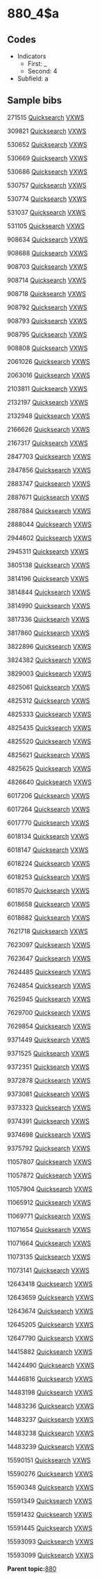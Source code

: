 # 880\_4$a

## Codes

-   Indicators
    -   First: \_
    -   Second: 4
-   Subfield: a

## Sample bibs

271515 [Quicksearch](https://search.library.yale.edu/catalog/271515) [VXWS](http://prodorbis.library.yale.edu:7014/vxws/GetHoldingsService?bibId=271515)

309821 [Quicksearch](https://search.library.yale.edu/catalog/309821) [VXWS](http://prodorbis.library.yale.edu:7014/vxws/GetHoldingsService?bibId=309821)

530652 [Quicksearch](https://search.library.yale.edu/catalog/530652) [VXWS](http://prodorbis.library.yale.edu:7014/vxws/GetHoldingsService?bibId=530652)

530669 [Quicksearch](https://search.library.yale.edu/catalog/530669) [VXWS](http://prodorbis.library.yale.edu:7014/vxws/GetHoldingsService?bibId=530669)

530686 [Quicksearch](https://search.library.yale.edu/catalog/530686) [VXWS](http://prodorbis.library.yale.edu:7014/vxws/GetHoldingsService?bibId=530686)

530757 [Quicksearch](https://search.library.yale.edu/catalog/530757) [VXWS](http://prodorbis.library.yale.edu:7014/vxws/GetHoldingsService?bibId=530757)

530774 [Quicksearch](https://search.library.yale.edu/catalog/530774) [VXWS](http://prodorbis.library.yale.edu:7014/vxws/GetHoldingsService?bibId=530774)

531037 [Quicksearch](https://search.library.yale.edu/catalog/531037) [VXWS](http://prodorbis.library.yale.edu:7014/vxws/GetHoldingsService?bibId=531037)

531105 [Quicksearch](https://search.library.yale.edu/catalog/531105) [VXWS](http://prodorbis.library.yale.edu:7014/vxws/GetHoldingsService?bibId=531105)

908634 [Quicksearch](https://search.library.yale.edu/catalog/908634) [VXWS](http://prodorbis.library.yale.edu:7014/vxws/GetHoldingsService?bibId=908634)

908688 [Quicksearch](https://search.library.yale.edu/catalog/908688) [VXWS](http://prodorbis.library.yale.edu:7014/vxws/GetHoldingsService?bibId=908688)

908703 [Quicksearch](https://search.library.yale.edu/catalog/908703) [VXWS](http://prodorbis.library.yale.edu:7014/vxws/GetHoldingsService?bibId=908703)

908714 [Quicksearch](https://search.library.yale.edu/catalog/908714) [VXWS](http://prodorbis.library.yale.edu:7014/vxws/GetHoldingsService?bibId=908714)

908718 [Quicksearch](https://search.library.yale.edu/catalog/908718) [VXWS](http://prodorbis.library.yale.edu:7014/vxws/GetHoldingsService?bibId=908718)

908792 [Quicksearch](https://search.library.yale.edu/catalog/908792) [VXWS](http://prodorbis.library.yale.edu:7014/vxws/GetHoldingsService?bibId=908792)

908793 [Quicksearch](https://search.library.yale.edu/catalog/908793) [VXWS](http://prodorbis.library.yale.edu:7014/vxws/GetHoldingsService?bibId=908793)

908795 [Quicksearch](https://search.library.yale.edu/catalog/908795) [VXWS](http://prodorbis.library.yale.edu:7014/vxws/GetHoldingsService?bibId=908795)

908808 [Quicksearch](https://search.library.yale.edu/catalog/908808) [VXWS](http://prodorbis.library.yale.edu:7014/vxws/GetHoldingsService?bibId=908808)

2061026 [Quicksearch](https://search.library.yale.edu/catalog/2061026) [VXWS](http://prodorbis.library.yale.edu:7014/vxws/GetHoldingsService?bibId=2061026)

2063016 [Quicksearch](https://search.library.yale.edu/catalog/2063016) [VXWS](http://prodorbis.library.yale.edu:7014/vxws/GetHoldingsService?bibId=2063016)

2103811 [Quicksearch](https://search.library.yale.edu/catalog/2103811) [VXWS](http://prodorbis.library.yale.edu:7014/vxws/GetHoldingsService?bibId=2103811)

2132197 [Quicksearch](https://search.library.yale.edu/catalog/2132197) [VXWS](http://prodorbis.library.yale.edu:7014/vxws/GetHoldingsService?bibId=2132197)

2132948 [Quicksearch](https://search.library.yale.edu/catalog/2132948) [VXWS](http://prodorbis.library.yale.edu:7014/vxws/GetHoldingsService?bibId=2132948)

2166626 [Quicksearch](https://search.library.yale.edu/catalog/2166626) [VXWS](http://prodorbis.library.yale.edu:7014/vxws/GetHoldingsService?bibId=2166626)

2167317 [Quicksearch](https://search.library.yale.edu/catalog/2167317) [VXWS](http://prodorbis.library.yale.edu:7014/vxws/GetHoldingsService?bibId=2167317)

2847703 [Quicksearch](https://search.library.yale.edu/catalog/2847703) [VXWS](http://prodorbis.library.yale.edu:7014/vxws/GetHoldingsService?bibId=2847703)

2847856 [Quicksearch](https://search.library.yale.edu/catalog/2847856) [VXWS](http://prodorbis.library.yale.edu:7014/vxws/GetHoldingsService?bibId=2847856)

2883747 [Quicksearch](https://search.library.yale.edu/catalog/2883747) [VXWS](http://prodorbis.library.yale.edu:7014/vxws/GetHoldingsService?bibId=2883747)

2887671 [Quicksearch](https://search.library.yale.edu/catalog/2887671) [VXWS](http://prodorbis.library.yale.edu:7014/vxws/GetHoldingsService?bibId=2887671)

2887884 [Quicksearch](https://search.library.yale.edu/catalog/2887884) [VXWS](http://prodorbis.library.yale.edu:7014/vxws/GetHoldingsService?bibId=2887884)

2888044 [Quicksearch](https://search.library.yale.edu/catalog/2888044) [VXWS](http://prodorbis.library.yale.edu:7014/vxws/GetHoldingsService?bibId=2888044)

2944602 [Quicksearch](https://search.library.yale.edu/catalog/2944602) [VXWS](http://prodorbis.library.yale.edu:7014/vxws/GetHoldingsService?bibId=2944602)

2945311 [Quicksearch](https://search.library.yale.edu/catalog/2945311) [VXWS](http://prodorbis.library.yale.edu:7014/vxws/GetHoldingsService?bibId=2945311)

3805138 [Quicksearch](https://search.library.yale.edu/catalog/3805138) [VXWS](http://prodorbis.library.yale.edu:7014/vxws/GetHoldingsService?bibId=3805138)

3814196 [Quicksearch](https://search.library.yale.edu/catalog/3814196) [VXWS](http://prodorbis.library.yale.edu:7014/vxws/GetHoldingsService?bibId=3814196)

3814844 [Quicksearch](https://search.library.yale.edu/catalog/3814844) [VXWS](http://prodorbis.library.yale.edu:7014/vxws/GetHoldingsService?bibId=3814844)

3814990 [Quicksearch](https://search.library.yale.edu/catalog/3814990) [VXWS](http://prodorbis.library.yale.edu:7014/vxws/GetHoldingsService?bibId=3814990)

3817336 [Quicksearch](https://search.library.yale.edu/catalog/3817336) [VXWS](http://prodorbis.library.yale.edu:7014/vxws/GetHoldingsService?bibId=3817336)

3817860 [Quicksearch](https://search.library.yale.edu/catalog/3817860) [VXWS](http://prodorbis.library.yale.edu:7014/vxws/GetHoldingsService?bibId=3817860)

3822896 [Quicksearch](https://search.library.yale.edu/catalog/3822896) [VXWS](http://prodorbis.library.yale.edu:7014/vxws/GetHoldingsService?bibId=3822896)

3824382 [Quicksearch](https://search.library.yale.edu/catalog/3824382) [VXWS](http://prodorbis.library.yale.edu:7014/vxws/GetHoldingsService?bibId=3824382)

3829003 [Quicksearch](https://search.library.yale.edu/catalog/3829003) [VXWS](http://prodorbis.library.yale.edu:7014/vxws/GetHoldingsService?bibId=3829003)

4825061 [Quicksearch](https://search.library.yale.edu/catalog/4825061) [VXWS](http://prodorbis.library.yale.edu:7014/vxws/GetHoldingsService?bibId=4825061)

4825312 [Quicksearch](https://search.library.yale.edu/catalog/4825312) [VXWS](http://prodorbis.library.yale.edu:7014/vxws/GetHoldingsService?bibId=4825312)

4825333 [Quicksearch](https://search.library.yale.edu/catalog/4825333) [VXWS](http://prodorbis.library.yale.edu:7014/vxws/GetHoldingsService?bibId=4825333)

4825435 [Quicksearch](https://search.library.yale.edu/catalog/4825435) [VXWS](http://prodorbis.library.yale.edu:7014/vxws/GetHoldingsService?bibId=4825435)

4825520 [Quicksearch](https://search.library.yale.edu/catalog/4825520) [VXWS](http://prodorbis.library.yale.edu:7014/vxws/GetHoldingsService?bibId=4825520)

4825621 [Quicksearch](https://search.library.yale.edu/catalog/4825621) [VXWS](http://prodorbis.library.yale.edu:7014/vxws/GetHoldingsService?bibId=4825621)

4825625 [Quicksearch](https://search.library.yale.edu/catalog/4825625) [VXWS](http://prodorbis.library.yale.edu:7014/vxws/GetHoldingsService?bibId=4825625)

4826640 [Quicksearch](https://search.library.yale.edu/catalog/4826640) [VXWS](http://prodorbis.library.yale.edu:7014/vxws/GetHoldingsService?bibId=4826640)

6017206 [Quicksearch](https://search.library.yale.edu/catalog/6017206) [VXWS](http://prodorbis.library.yale.edu:7014/vxws/GetHoldingsService?bibId=6017206)

6017264 [Quicksearch](https://search.library.yale.edu/catalog/6017264) [VXWS](http://prodorbis.library.yale.edu:7014/vxws/GetHoldingsService?bibId=6017264)

6017770 [Quicksearch](https://search.library.yale.edu/catalog/6017770) [VXWS](http://prodorbis.library.yale.edu:7014/vxws/GetHoldingsService?bibId=6017770)

6018134 [Quicksearch](https://search.library.yale.edu/catalog/6018134) [VXWS](http://prodorbis.library.yale.edu:7014/vxws/GetHoldingsService?bibId=6018134)

6018147 [Quicksearch](https://search.library.yale.edu/catalog/6018147) [VXWS](http://prodorbis.library.yale.edu:7014/vxws/GetHoldingsService?bibId=6018147)

6018224 [Quicksearch](https://search.library.yale.edu/catalog/6018224) [VXWS](http://prodorbis.library.yale.edu:7014/vxws/GetHoldingsService?bibId=6018224)

6018253 [Quicksearch](https://search.library.yale.edu/catalog/6018253) [VXWS](http://prodorbis.library.yale.edu:7014/vxws/GetHoldingsService?bibId=6018253)

6018570 [Quicksearch](https://search.library.yale.edu/catalog/6018570) [VXWS](http://prodorbis.library.yale.edu:7014/vxws/GetHoldingsService?bibId=6018570)

6018658 [Quicksearch](https://search.library.yale.edu/catalog/6018658) [VXWS](http://prodorbis.library.yale.edu:7014/vxws/GetHoldingsService?bibId=6018658)

6018682 [Quicksearch](https://search.library.yale.edu/catalog/6018682) [VXWS](http://prodorbis.library.yale.edu:7014/vxws/GetHoldingsService?bibId=6018682)

7621718 [Quicksearch](https://search.library.yale.edu/catalog/7621718) [VXWS](http://prodorbis.library.yale.edu:7014/vxws/GetHoldingsService?bibId=7621718)

7623097 [Quicksearch](https://search.library.yale.edu/catalog/7623097) [VXWS](http://prodorbis.library.yale.edu:7014/vxws/GetHoldingsService?bibId=7623097)

7623647 [Quicksearch](https://search.library.yale.edu/catalog/7623647) [VXWS](http://prodorbis.library.yale.edu:7014/vxws/GetHoldingsService?bibId=7623647)

7624485 [Quicksearch](https://search.library.yale.edu/catalog/7624485) [VXWS](http://prodorbis.library.yale.edu:7014/vxws/GetHoldingsService?bibId=7624485)

7624854 [Quicksearch](https://search.library.yale.edu/catalog/7624854) [VXWS](http://prodorbis.library.yale.edu:7014/vxws/GetHoldingsService?bibId=7624854)

7625945 [Quicksearch](https://search.library.yale.edu/catalog/7625945) [VXWS](http://prodorbis.library.yale.edu:7014/vxws/GetHoldingsService?bibId=7625945)

7629700 [Quicksearch](https://search.library.yale.edu/catalog/7629700) [VXWS](http://prodorbis.library.yale.edu:7014/vxws/GetHoldingsService?bibId=7629700)

7629854 [Quicksearch](https://search.library.yale.edu/catalog/7629854) [VXWS](http://prodorbis.library.yale.edu:7014/vxws/GetHoldingsService?bibId=7629854)

9371449 [Quicksearch](https://search.library.yale.edu/catalog/9371449) [VXWS](http://prodorbis.library.yale.edu:7014/vxws/GetHoldingsService?bibId=9371449)

9371525 [Quicksearch](https://search.library.yale.edu/catalog/9371525) [VXWS](http://prodorbis.library.yale.edu:7014/vxws/GetHoldingsService?bibId=9371525)

9372351 [Quicksearch](https://search.library.yale.edu/catalog/9372351) [VXWS](http://prodorbis.library.yale.edu:7014/vxws/GetHoldingsService?bibId=9372351)

9372878 [Quicksearch](https://search.library.yale.edu/catalog/9372878) [VXWS](http://prodorbis.library.yale.edu:7014/vxws/GetHoldingsService?bibId=9372878)

9373081 [Quicksearch](https://search.library.yale.edu/catalog/9373081) [VXWS](http://prodorbis.library.yale.edu:7014/vxws/GetHoldingsService?bibId=9373081)

9373323 [Quicksearch](https://search.library.yale.edu/catalog/9373323) [VXWS](http://prodorbis.library.yale.edu:7014/vxws/GetHoldingsService?bibId=9373323)

9374391 [Quicksearch](https://search.library.yale.edu/catalog/9374391) [VXWS](http://prodorbis.library.yale.edu:7014/vxws/GetHoldingsService?bibId=9374391)

9374698 [Quicksearch](https://search.library.yale.edu/catalog/9374698) [VXWS](http://prodorbis.library.yale.edu:7014/vxws/GetHoldingsService?bibId=9374698)

9375792 [Quicksearch](https://search.library.yale.edu/catalog/9375792) [VXWS](http://prodorbis.library.yale.edu:7014/vxws/GetHoldingsService?bibId=9375792)

11057807 [Quicksearch](https://search.library.yale.edu/catalog/11057807) [VXWS](http://prodorbis.library.yale.edu:7014/vxws/GetHoldingsService?bibId=11057807)

11057872 [Quicksearch](https://search.library.yale.edu/catalog/11057872) [VXWS](http://prodorbis.library.yale.edu:7014/vxws/GetHoldingsService?bibId=11057872)

11057904 [Quicksearch](https://search.library.yale.edu/catalog/11057904) [VXWS](http://prodorbis.library.yale.edu:7014/vxws/GetHoldingsService?bibId=11057904)

11065912 [Quicksearch](https://search.library.yale.edu/catalog/11065912) [VXWS](http://prodorbis.library.yale.edu:7014/vxws/GetHoldingsService?bibId=11065912)

11069771 [Quicksearch](https://search.library.yale.edu/catalog/11069771) [VXWS](http://prodorbis.library.yale.edu:7014/vxws/GetHoldingsService?bibId=11069771)

11071654 [Quicksearch](https://search.library.yale.edu/catalog/11071654) [VXWS](http://prodorbis.library.yale.edu:7014/vxws/GetHoldingsService?bibId=11071654)

11071664 [Quicksearch](https://search.library.yale.edu/catalog/11071664) [VXWS](http://prodorbis.library.yale.edu:7014/vxws/GetHoldingsService?bibId=11071664)

11073135 [Quicksearch](https://search.library.yale.edu/catalog/11073135) [VXWS](http://prodorbis.library.yale.edu:7014/vxws/GetHoldingsService?bibId=11073135)

11073141 [Quicksearch](https://search.library.yale.edu/catalog/11073141) [VXWS](http://prodorbis.library.yale.edu:7014/vxws/GetHoldingsService?bibId=11073141)

12643418 [Quicksearch](https://search.library.yale.edu/catalog/12643418) [VXWS](http://prodorbis.library.yale.edu:7014/vxws/GetHoldingsService?bibId=12643418)

12643659 [Quicksearch](https://search.library.yale.edu/catalog/12643659) [VXWS](http://prodorbis.library.yale.edu:7014/vxws/GetHoldingsService?bibId=12643659)

12643674 [Quicksearch](https://search.library.yale.edu/catalog/12643674) [VXWS](http://prodorbis.library.yale.edu:7014/vxws/GetHoldingsService?bibId=12643674)

12645205 [Quicksearch](https://search.library.yale.edu/catalog/12645205) [VXWS](http://prodorbis.library.yale.edu:7014/vxws/GetHoldingsService?bibId=12645205)

12647790 [Quicksearch](https://search.library.yale.edu/catalog/12647790) [VXWS](http://prodorbis.library.yale.edu:7014/vxws/GetHoldingsService?bibId=12647790)

14415882 [Quicksearch](https://search.library.yale.edu/catalog/14415882) [VXWS](http://prodorbis.library.yale.edu:7014/vxws/GetHoldingsService?bibId=14415882)

14424490 [Quicksearch](https://search.library.yale.edu/catalog/14424490) [VXWS](http://prodorbis.library.yale.edu:7014/vxws/GetHoldingsService?bibId=14424490)

14446816 [Quicksearch](https://search.library.yale.edu/catalog/14446816) [VXWS](http://prodorbis.library.yale.edu:7014/vxws/GetHoldingsService?bibId=14446816)

14483198 [Quicksearch](https://search.library.yale.edu/catalog/14483198) [VXWS](http://prodorbis.library.yale.edu:7014/vxws/GetHoldingsService?bibId=14483198)

14483236 [Quicksearch](https://search.library.yale.edu/catalog/14483236) [VXWS](http://prodorbis.library.yale.edu:7014/vxws/GetHoldingsService?bibId=14483236)

14483237 [Quicksearch](https://search.library.yale.edu/catalog/14483237) [VXWS](http://prodorbis.library.yale.edu:7014/vxws/GetHoldingsService?bibId=14483237)

14483238 [Quicksearch](https://search.library.yale.edu/catalog/14483238) [VXWS](http://prodorbis.library.yale.edu:7014/vxws/GetHoldingsService?bibId=14483238)

14483239 [Quicksearch](https://search.library.yale.edu/catalog/14483239) [VXWS](http://prodorbis.library.yale.edu:7014/vxws/GetHoldingsService?bibId=14483239)

15590151 [Quicksearch](https://search.library.yale.edu/catalog/15590151) [VXWS](http://prodorbis.library.yale.edu:7014/vxws/GetHoldingsService?bibId=15590151)

15590276 [Quicksearch](https://search.library.yale.edu/catalog/15590276) [VXWS](http://prodorbis.library.yale.edu:7014/vxws/GetHoldingsService?bibId=15590276)

15590348 [Quicksearch](https://search.library.yale.edu/catalog/15590348) [VXWS](http://prodorbis.library.yale.edu:7014/vxws/GetHoldingsService?bibId=15590348)

15591349 [Quicksearch](https://search.library.yale.edu/catalog/15591349) [VXWS](http://prodorbis.library.yale.edu:7014/vxws/GetHoldingsService?bibId=15591349)

15591432 [Quicksearch](https://search.library.yale.edu/catalog/15591432) [VXWS](http://prodorbis.library.yale.edu:7014/vxws/GetHoldingsService?bibId=15591432)

15591445 [Quicksearch](https://search.library.yale.edu/catalog/15591445) [VXWS](http://prodorbis.library.yale.edu:7014/vxws/GetHoldingsService?bibId=15591445)

15593093 [Quicksearch](https://search.library.yale.edu/catalog/15593093) [VXWS](http://prodorbis.library.yale.edu:7014/vxws/GetHoldingsService?bibId=15593093)

15593099 [Quicksearch](https://search.library.yale.edu/catalog/15593099) [VXWS](http://prodorbis.library.yale.edu:7014/vxws/GetHoldingsService?bibId=15593099)

**Parent topic:**[880](../../tags/880/880.md)

